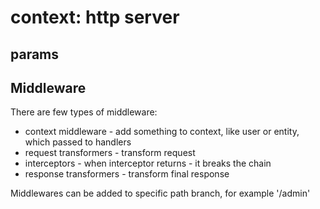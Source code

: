 # context: http server

## params



## Middleware

There are few types of middleware:

* context middleware - add something to context, like user or entity, which passed to handlers
* request transformers - transform request
* interceptors - when interceptor returns  - it breaks the chain
* response transformers - transform final response

Middlewares can be added to specific path branch, for example '/admin'







